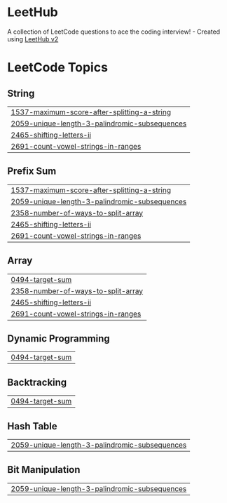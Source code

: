 # LeetHub
A collection of LeetCode questions to ace the coding interview! - Created using [LeetHub v2](https://github.com/arunbhardwaj/LeetHub-2.0)

<!---LeetCode Topics Start-->
# LeetCode Topics
## String
|  |
| ------- |
| [1537-maximum-score-after-splitting-a-string](https://github.com/eclipse25/LeetHub/tree/master/1537-maximum-score-after-splitting-a-string) |
| [2059-unique-length-3-palindromic-subsequences](https://github.com/eclipse25/LeetHub/tree/master/2059-unique-length-3-palindromic-subsequences) |
| [2465-shifting-letters-ii](https://github.com/eclipse25/LeetHub/tree/master/2465-shifting-letters-ii) |
| [2691-count-vowel-strings-in-ranges](https://github.com/eclipse25/LeetHub/tree/master/2691-count-vowel-strings-in-ranges) |
## Prefix Sum
|  |
| ------- |
| [1537-maximum-score-after-splitting-a-string](https://github.com/eclipse25/LeetHub/tree/master/1537-maximum-score-after-splitting-a-string) |
| [2059-unique-length-3-palindromic-subsequences](https://github.com/eclipse25/LeetHub/tree/master/2059-unique-length-3-palindromic-subsequences) |
| [2358-number-of-ways-to-split-array](https://github.com/eclipse25/LeetHub/tree/master/2358-number-of-ways-to-split-array) |
| [2465-shifting-letters-ii](https://github.com/eclipse25/LeetHub/tree/master/2465-shifting-letters-ii) |
| [2691-count-vowel-strings-in-ranges](https://github.com/eclipse25/LeetHub/tree/master/2691-count-vowel-strings-in-ranges) |
## Array
|  |
| ------- |
| [0494-target-sum](https://github.com/eclipse25/LeetHub/tree/master/0494-target-sum) |
| [2358-number-of-ways-to-split-array](https://github.com/eclipse25/LeetHub/tree/master/2358-number-of-ways-to-split-array) |
| [2465-shifting-letters-ii](https://github.com/eclipse25/LeetHub/tree/master/2465-shifting-letters-ii) |
| [2691-count-vowel-strings-in-ranges](https://github.com/eclipse25/LeetHub/tree/master/2691-count-vowel-strings-in-ranges) |
## Dynamic Programming
|  |
| ------- |
| [0494-target-sum](https://github.com/eclipse25/LeetHub/tree/master/0494-target-sum) |
## Backtracking
|  |
| ------- |
| [0494-target-sum](https://github.com/eclipse25/LeetHub/tree/master/0494-target-sum) |
## Hash Table
|  |
| ------- |
| [2059-unique-length-3-palindromic-subsequences](https://github.com/eclipse25/LeetHub/tree/master/2059-unique-length-3-palindromic-subsequences) |
## Bit Manipulation
|  |
| ------- |
| [2059-unique-length-3-palindromic-subsequences](https://github.com/eclipse25/LeetHub/tree/master/2059-unique-length-3-palindromic-subsequences) |
<!---LeetCode Topics End-->